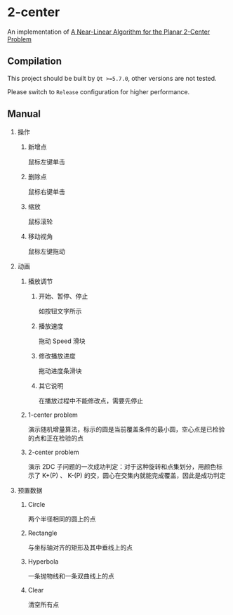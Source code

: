 # 2-center

An implementation of [A Near-Linear Algorithm for the Planar 2-Center Problem](http://www.math.tau.ac.il/~michas/center2new.pdf)


## Compilation

This project should be built by `Qt >=5.7.0`, other versions are not tested.

Please switch to `Release` configuration for higher performance.


## Manual

1. 操作
	1. 新增点

		鼠标左键单击

	2. 删除点

		鼠标右键单击

	3. 缩放

		鼠标滚轮

	4. 移动视角

		鼠标左键拖动

2. 动画
	1. 播放调节
		1. 开始、暂停、停止

			如按钮文字所示

		2. 播放速度

			拖动 Speed 滑块

		3. 修改播放进度

			拖动进度条滑块

		4. 其它说明

			在播放过程中不能修改点，需要先停止

	2. 1-center problem

		演示随机增量算法，标示的圆是当前覆盖条件的最小圆，空心点是已检验的点和正在检验的点

	3. 2-center problem

		演示 2DC 子问题的一次成功判定：对于这种旋转和点集划分，用颜色标示了 K+(P) 、 K-(P) 的交，圆心在交集内就能完成覆盖，因此是成功判定

3. 预置数据
	1. Circle

		两个半径相同的圆上的点

	2. Rectangle

		与坐标轴对齐的矩形及其中垂线上的点

	3. Hyperbola

		一条抛物线和一条双曲线上的点

	4. Clear

		清空所有点
